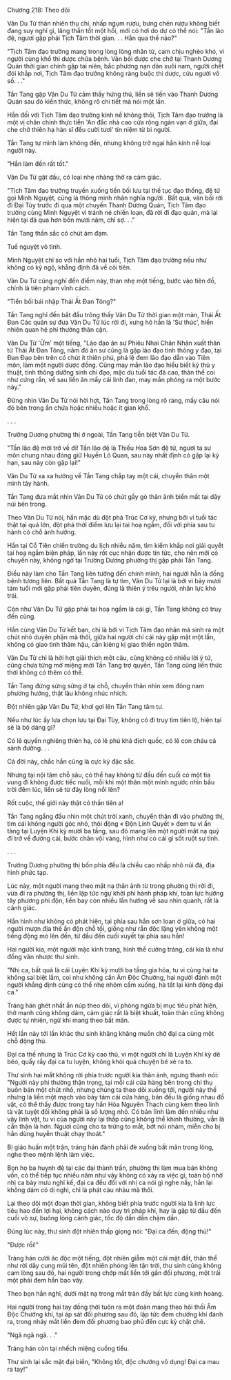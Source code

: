 




Chương 218: Theo dõi


Vân Du Tử thản nhiên thụ chi, nhấp ngụm rượu, bưng chén rượu không biết đang suy nghĩ gì, lăng thần tốt một hồi, mới có hơi do dự có thể nói: "Tần lão đệ, ngươi gặp phải Tịch Tâm thời gian. . . Hắn qua thế nào?"

"Tịch Tâm đạo trưởng mang trong lòng lòng nhân từ, cam chịu nghèo khó, vì người cùng khổ thi dược chữa bệnh. Vãn bối được che chở tại Thanh Dương Quán thời gian chính gặp tai niên, bắc phương nạn dân xuôi nam, người chết đói khắp nơi, Tịch Tâm đạo trưởng không ràng buộc thi dược, cứu người vô số. . ."

Tần Tang gặp Vân Du Tử cảm thấy hứng thú, liền sẽ tiến vào Thanh Dương Quán sau đó kiến thức, không rõ chi tiết mà nói một lần.

Hắn đối với Tịch Tâm đạo trưởng kính nể không thôi, Tịch Tâm đạo trưởng là một vị chân chính thực tiễn 'An đắc nhà cao cửa rộng ngàn vạn ở giữa, đại che chở thiên hạ hàn sĩ đều cười tươi' tín niệm từ bi người.

Tần Tang tự mình làm không đến, nhưng không trở ngại hắn kính nể loại người này.

"Hắn làm đến rất tốt."

Vân Du Tử gật đầu, có loại nhẹ nhàng thở ra cảm giác.

"Tịch Tâm đạo trưởng truyền xuống tiền bối lưu tại thế tục đạo thống, đệ tử gọi Minh Nguyệt, cũng là thông minh nhân nghĩa người . Bất quá, vãn bối rời đi Đại Tùy trước đi qua một chuyến Thanh Dương Quán, Tịch Tâm đạo trưởng cùng Minh Nguyệt vì tránh né chiến loạn, đã rời đi đạo quán, mà lại hiện tại đã qua hơn bốn mươi năm, chỉ sợ. . ."

Tần Tang thần sắc có chút ảm đạm.

Tuế nguyệt vô tình.

Minh Nguyệt chỉ so với hắn nhỏ hai tuổi, Tịch Tâm đạo trưởng nếu như không có kỳ ngộ, khẳng định đã về cõi tiên.

Vân Du Tử cũng nghĩ đến điểm này, than nhẹ một tiếng, bước vào tiên đồ, chính là tiên phàm vĩnh cách.

"Tiền bối bái nhập Thái Ất Đan Tông?"

Tần Tang nghĩ đến bắt đầu trông thấy Vân Du Tử thời gian một màn, Thái Ất Đan Các quản sự đưa Vân Du Tử lúc rời đi, xưng hô hắn là 'Sư thúc', hiển nhiên quan hệ phi thường thân cận.

Vân Du Tử 'Ừm' một tiếng, "Lão đạo ân sư Phiêu Nhai Chân Nhân xuất thân từ Thái Ất Đan Tông, năm đó ân sư cũng là gặp lão đạo tinh thông y đạo, tại Đan Đạo bên trên có chút ít thiên phú, phá lệ đem lão đạo dẫn vào Tiên môn, làm một người dược đồng. Cũng may mắn lão đạo hiểu biết kỷ thủ y thuật, tinh thông dưỡng sinh chi đạo, mặc dù tuổi tác đã cao, thân thể coi như cứng rắn, về sau liền ăn mấy cái linh đan, may mắn phóng ra một bước này."

Đừng nhìn Vân Du Tử nói hời hợt, Tần Tang trong lòng rõ ràng, mấy câu nói đó bên trong ẩn chứa hoặc nhiều hoặc ít gian khổ.

. . .

Trường Dương phường thị ở ngoài, Tần Tang tiễn biệt Vân Du Tử.

"Tần lão đệ mời trở về đi! Tần lão đệ là Thiếu Hoa Sơn đệ tử, ngươi ta sư môn chung nhau đóng giữ Huyền Lô Quan, sau này nhất định có gặp lại kỳ hạn, sau này còn gặp lại!"

Vân Du Tử xa xa hướng về Tần Tang chắp tay một cái, chuyển thân một mình tây hành.

Tần Tang đưa mắt nhìn Vân Du Tử có chút gầy gò thân ảnh biến mất tại dãy núi bên trong.

Theo Vân Du Tử nói, hắn mặc dù đột phá Trúc Cơ kỳ, nhưng bởi vì tuổi tác thật tại quá lớn, đột phá thời điểm lưu lại tai hoạ ngầm, đối với phía sau tu hành có chỗ ảnh hưởng.

Hắn tại Cổ Tiên chiến trường du lịch nhiều năm, tìm kiếm khắp nơi giải quyết tai hoạ ngầm biện pháp, lần này rốt cục nhận được tin tức, cho nên mới có chuyến này, không ngờ tại Trường Dương phường thị gặp phải Tần Tang.

Điều này làm cho Tần Tang liên tưởng đến chính mình, hai người hẳn là đồng bệnh tương liên. Bất quá Tần Tang là tự tìm, Vân Du Tử lại là bởi vì bảy mươi tám tuổi mới gặp phải tiên duyên, đúng là thiên ý trêu người, nhân lực khó trái.

Còn như Vân Du Tử gặp phải tai hoạ ngầm là cái gì, Tần Tang không có truy đến cùng.

Hắn cùng Vân Du Tử kết bạn, chỉ là bởi vì Tịch Tâm đạo nhân mà sinh ra một chút nhỏ duyên phận mà thôi, giữa hai người chỉ cái này gặp mặt một lần, không có giao tình thâm hậu, cần kiêng kị giao thiển ngôn thâm.

Vân Du Tử chỉ là hời hợt giải thích một câu, cũng không có nhiều lời ý tứ, cũng chưa từng mở miệng mời Tần Tang trợ quyền, Tần Tang cũng liền thức thời không có thêm có thể.

Tần Tang đứng sừng sững ở tại chỗ, chuyển thân nhìn xem đông nam phương hướng, thật lâu không nhúc nhích.

Đột nhiên gặp Vân Du Tử, khơi gợi lên Tần Tang tâm tư.

Nếu như lúc ấy lựa chọn lưu tại Đại Tùy, không có đi truy tìm tiên lộ, hiện tại sẽ là bộ dáng gì?

Có lẽ quyền nghiêng thiên hạ, có lẽ phú khả địch quốc, có lẽ con cháu cả sảnh đường. . .

Cả đời này, chắc hẳn cũng là cực kỳ đặc sắc.

Nhưng tại nội tâm chỗ sâu, có thể hay không từ đầu đến cuối có một tia vung đi không được tiếc nuối, mỗi khi một thân một mình ngước nhìn bầu trời đêm lúc, liền sẽ từ đáy lòng nổi lên?

Rốt cuộc, thế giới này thật có thần tiên a!

Tần Tang ngẩng đầu nhìn một chút trời xanh, chuyển thân đi vào phường thị, tìm cái không người góc nhỏ, thôi động « Độn Linh Quyết » đem tu vi ẩn tàng tại Luyện Khí kỳ mười ba tầng, sau đó mang lên một người mặt nạ quỷ đi trở về đường cái, bước chân vội vàng, hình như có cái gì sốt ruột sự tình.

. . .

Trường Dương phường thị bốn phía đều là chiều cao nhấp nhô núi đá, địa hình phức tạp.

Lúc này, một người mang theo mặt nạ thân ảnh từ trong phường thị rời đi, vừa đi ra phường thị, liền lập tức ngự khởi phi hành pháp khí, toàn lực hướng tây phương phi độn, liền bay còn nhiều lần hướng về sau nhìn quanh, rất là cảnh giác.

Hắn hình như không có phát hiện, tại phía sau hắn sơn loan ở giữa, có hai người mượn địa thế ẩn độn chỗ tối, giống như rắn độc lặng yên không một tiếng động mò lên đến, từ đầu đến cuối xuyết tại phía sau hắn!

Hai người kia, một người mặc kình trang, hình thể cường tráng, cái kia là như đồng văn nhược thư sinh.

"Nhị ca, bất quá là cái Luyện Khí kỳ mười ba tầng gia hỏa, tu vi cùng hai ta không sai biệt lắm, coi như không cần Âm Độc Chướng, hai người đánh một người khẳng định cũng có thể nhẹ nhõm cầm xuống, hà tất lại kinh động đại ca."

Tráng hán ghét nhất ẩn núp theo dõi, vì phòng ngừa bị mục tiêu phát hiện, thở mạnh cũng không dám, cảm giác rất là biệt khuất, toàn thân cũng không được tự nhiên, ngữ khí mang theo bất mãn.

Hết lần này tới lần khác thư sinh khăng khăng muốn chờ đại ca cùng một chỗ động thủ.

Đại ca thế nhưng là Trúc Cơ kỳ cao thủ, vì một người chỉ là Luyện Khí kỳ dê béo, quấy rầy đại ca tu luyện, không khỏi quá chuyện bé xé ra to.

Thư sinh hai mắt không rời phía trước người kia thân ảnh, ngưng thanh nói: "Người này phi thường thận trọng, tại mỗi cái cửa hàng bên trong chỉ thụ buôn bán một chút nhỏ, nhưng chúng ta theo dõi xuống tới, người này thế nhưng là liền một mạch vào bảy tám cái cửa hàng, bán đều là giống nhau đồ vật, có thể thấy được trong tay hắn Hỏa Nguyên Thạch cùng kèm theo linh tà vật tuyệt đối không phải là số lượng nhỏ. Có bản lĩnh làm đến nhiều như vậy linh vật, tu vi của người này lại thấp cũng không thể khinh thường, vẫn là cẩn thận là hơn. Ngươi cũng cho ta trừng to mắt, bớt nói nhảm, miễn cho bị hắn dùng huyễn thuật chạy thoát."

Bị giáo huấn một trận, tráng hán đành phải đè xuống bất mãn trong lòng, nghe theo mệnh lệnh làm việc.

Bọn họ ba huynh đệ tại các đại thành trấn, phường thị làm mua bán không vốn, có thể tiếp tục nhiều năm như vậy không có xảy ra việc gì, toàn bộ nhờ nhị ca bày mưu nghĩ kế, đại ca đều đối với nhị ca nói gì nghe nấy, hắn lại không dám có dị nghị, chỉ là phát càu nhàu mà thôi.

Lại theo dõi một đoạn thời gian, không biết phía trước người kia là linh lực tiêu hao đến lợi hại, không cách nào duy trì pháp khí, hay là gặp từ đầu đến cuối vô sự, buông lỏng cảnh giác, tốc độ dần dần chậm dần.

Đúng lúc này, thư sinh đột nhiên thấp giọng nói: "Đại ca đến, động thủ!"

"Được rồi!"

Tráng hán cười ác độc một tiếng, đột nhiên giẫm một cái mặt đất, thân thể như rời dây cung mũi tên, đột nhiên phóng lên tận trời, thư sinh cũng không cam lòng sau đó, hai người trong chớp mắt liền tới gần đối phương, một trái một phải đem hắn bao vây.

Theo bọn hắn nghĩ, dưới mặt nạ trong mắt tràn đầy bất lực cùng kinh hoàng.

Hai người trong hai tay đồng thời tuôn ra một đoàn mang theo hôi thối Âm Độc Chướng khí, tại áp sát đối phương sau đó, lập tức đem chướng khí đánh ra, trong nháy mắt liền đem đối phương bao phủ đến cực kỳ chặt chẽ.

"Ngã ngã ngã. . ."

Tráng hán còn tại nhếch miệng cuồng tiếu.

Thư sinh lại sắc mặt đại biến, "Không tốt, độc chướng vô dụng! Đại ca mau ra tay!"




